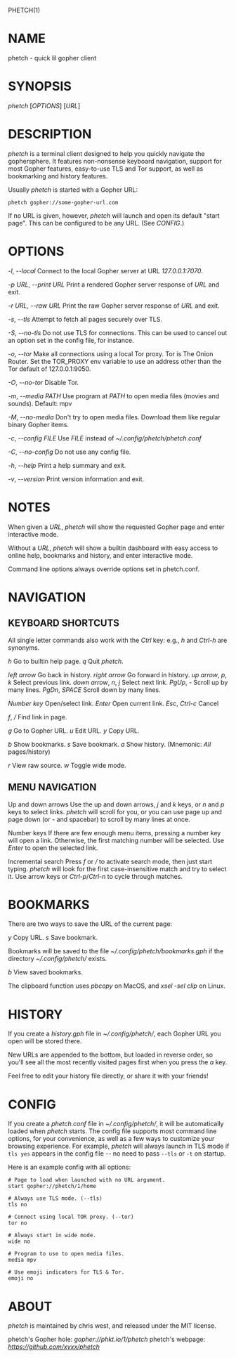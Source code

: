 PHETCH(1)

# NAME

phetch - quick lil gopher client

# SYNOPSIS

*phetch* [_OPTIONS_] [_URL_]

# DESCRIPTION

*phetch* is a terminal client designed to help you quickly navigate
the gophersphere. It features non-nonsense keyboard navigation,
support for most Gopher features, easy-to-use TLS and Tor support, as
well as bookmarking and history features.

Usually *phetch* is started with a Gopher URL:

	phetch gopher://some-gopher-url.com

If no URL is given, however, *phetch* will launch and open its default
"start page". This can be configured to be any URL. (See *CONFIG*.)

# OPTIONS

*-l*, *--local*
	Connect to the local Gopher server at URL _127.0.0.1:7070_.

*-p* _URL_, *--print* _URL_
	Print a rendered Gopher server response of _URL_ and exit.

*-r* _URL_, *--raw* _URL_
	Print the raw Gopher server response of _URL_ and exit.

*-s*, *--tls*
	Attempt to fetch all pages securely over TLS.

*-S*, *--no-tls*
	Do not use TLS for connections. This can be used to cancel out an
	option set in the config file, for instance.

*-o*, *--tor*
	Make all connections using a local Tor proxy.
	Tor is The Onion Router.
	Set the TOR_PROXY env variable to use an address other than the
	Tor default of 127.0.0.1:9050.

*-O*, *--no-tor*
	Disable Tor.

*-m*, *--media* _PATH_
	Use program at _PATH_ to open media files (movies and sounds).
	Default: mpv

*-M*, *--no-media*
	Don't try to open media files. Download them like regular binary
	Gopher items.

*-c*, *--config* _FILE_
	Use _FILE_ instead of _~/.config/phetch/phetch.conf_

*-C*, *--no-config*
	Do not use any config file.

*-h*, *--help*
	Print a help summary and exit.

*-v*, *--version*
	Print version information and exit.

# NOTES

When given a _URL_, *phetch* will show the requested Gopher page and
enter interactive mode.

Without a _URL_, *phetch* will show a builtin dashboard with easy
access to online help, bookmarks and history, and enter interactive
mode.

Command line options always override options set in phetch.conf.

# NAVIGATION

## KEYBOARD SHORTCUTS

All single letter commands also work with the *Ctrl* key: e.g., *h*
and *Ctrl-h* are synonyms.

*h*
	Go to builtin help page.
*q*
	Quit *phetch*.

*left arrow*
	Go back in history.
*right arrow*
	Go forward in history.
*up arrow*, *p*, *k*
	Select previous link.
*down arrow*, *n*, *j*
	Select next link.
*PgUp*, *-*
	Scroll up by many lines.
*PgDn*, *SPACE*
	Scroll down by many lines.

*Number key*
	Open/select link.
*Enter*
	Open current link.
*Esc*, *Ctrl-c*
	Cancel

*f*, */*
	Find link in page.

*g*
	Go to Gopher URL.
*u*
	Edit URL.
*y*
	Copy URL.

*b*
	Show bookmarks.
*s*
	Save bookmark.
*a*
	Show history. (Mnemonic: *All* pages/history)

*r*
	View raw source.
*w*
	Toggle wide mode.

## MENU NAVIGATION

Up and down arrows
	Use the up and down arrows, *j* and *k* keys, or *n* and *p*
	keys to select links. *phetch* will scroll for you, or you can
	use page up and page down (or *-* and spacebar) to scroll by
	many lines at once.

Number keys
	If there are few enough menu items, pressing a number key will
	open a link. Otherwise, the first matching number will be
	selected. Use *Enter* to open the selected link.

Incremental search
	Press *f* or */* to activate search mode, then just start
	typing. *phetch* will look for the first case-insensitive match
	and try to select it. Use arrow keys or *Ctrl-p*/*Ctrl-n* to cycle
	through matches.

# BOOKMARKS

There are two ways to save the URL of the current page:

*y*
	Copy URL.
*s*
	Save bookmark.

Bookmarks will be saved to the file _~/.config/phetch/bookmarks.gph_ if
the directory _~/.config/phetch/_ exists.

*b*
	View saved bookmarks.

The clipboard function uses *pbcopy* on MacOS, and *xsel* _-sel clip_
on Linux.

# HISTORY

If you create a _history.gph_ file in _~/.config/phetch/_, each Gopher
URL you open will be stored there.

New URLs are appended to the bottom, but loaded in reverse order, so
you'll see all the most recently visited pages first when you press
the *a* key.

Feel free to edit your history file directly, or share it with your
friends!

# CONFIG

If you create a _phetch.conf_ file in _~/.config/phetch/_, it will be
automatically loaded when *phetch* starts. The config file supports
most command line options, for your convenience, as well as a few ways
to customize your browsing experience. For example, *phetch* will
always launch in TLS mode if `tls yes` appears in the  config file --
no need to pass `--tls` or `-t` on startup.

Here is an example config with all options:

```
# Page to load when launched with no URL argument.
start gopher://phetch/1/home

# Always use TLS mode. (--tls)
tls no

# Connect using local TOR proxy. (--tor)
tor no

# Always start in wide mode.
wide no

# Program to use to open media files.
media mpv

# Use emoji indicators for TLS & Tor.
emoji no
```

# ABOUT

*phetch* is maintained by chris west, and released under the MIT license.

phetch's Gopher hole:
	_gopher://phkt.io/1/phetch_
phetch's webpage:
	_https://github.com/xvxx/phetch_
